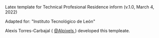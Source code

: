 Latex template for Technical Profesional Residence inform (v.1.0, March 4, 2022)

Adapted for: "Instituto Tecnológico de León"


Alexis Torres-Carbajal ( [ @Alpixels ](https://twitter.com/Alpixels) ) developed this templeate.
